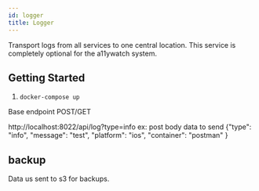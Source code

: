 ```yaml
---
id: logger
title: Logger
---
```


Transport logs from all services to one central location. This service is completely optional for the a11ywatch system.

## Getting Started

1. `docker-compose up`

Base endpoint POST/GET

http://localhost:8022/api/log?type=info
ex: post body data to send {"type": "info", "message": "test", "platform": "ios", "container": "postman" }

## backup

Data us sent to s3 for backups.
